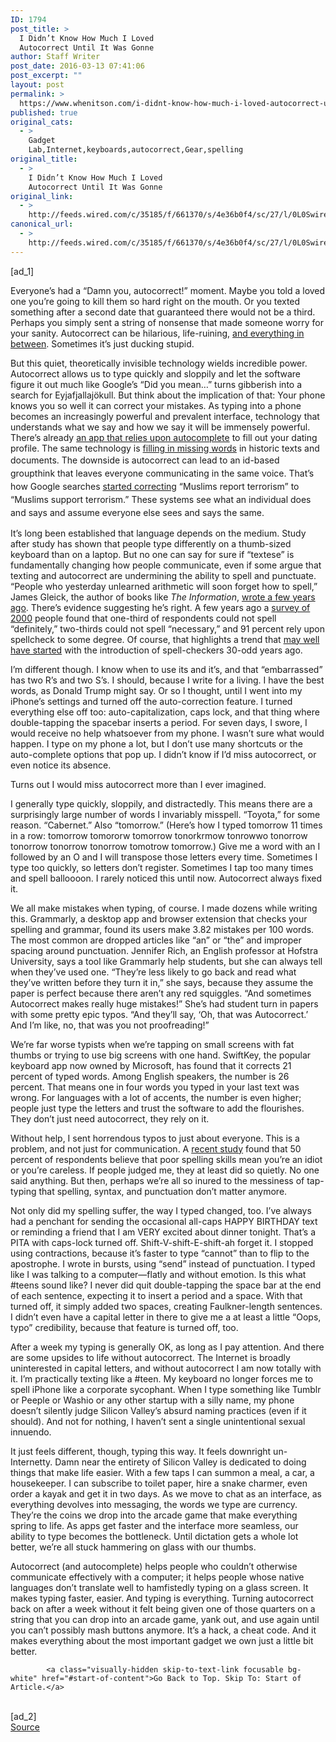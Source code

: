 ```yaml
---
ID: 1794
post_title: >
  I Didn’t Know How Much I Loved
  Autocorrect Until It Was Gonne
author: Staff Writer
post_date: 2016-03-13 07:41:06
post_excerpt: ""
layout: post
permalink: >
  https://www.whenitson.com/i-didnt-know-how-much-i-loved-autocorrect-until-it-was-gonne/
published: true
original_cats:
  - >
    Gadget
    Lab,Internet,keyboards,autocorrect,Gear,spelling
original_title:
  - >
    I Didn’t Know How Much I Loved
    Autocorrect Until It Was Gonne
original_link:
  - >
    http://feeds.wired.com/c/35185/f/661370/s/4e36b0f4/sc/27/l/0L0Swired0N0C20A160C0A30Cdidnt0Eknow0Emuch0Eloved0Eautocorrect0Egonne0C/story01.htm
canonical_url:
  - >
    http://feeds.wired.com/c/35185/f/661370/s/4e36b0f4/sc/27/l/0L0Swired0N0C20A160C0A30Cdidnt0Eknow0Emuch0Eloved0Eautocorrect0Egonne0C/story01.htm
---
```

 [ad_1]
<br><div id=""><p>Everyone’s had a “Damn you, autocorrect!” moment. Maybe you told a loved one you’re going to kill them so hard right on the mouth. Or you texted something after a second date that guaranteed there would not be a third. Perhaps you simply sent a string of nonsense that made someone worry for your sanity. Autocorrect can be hilarious, life-ruining, <a href="http://www.wired.com/2014/07/history-of-autocorrect/" target="_blank">and everything in between</a>. Sometimes it’s just ducking stupid.</p>
<p>But this quiet, theoretically invisible technology wields incredible power. Autocorrect allows us to type quickly and sloppily and let the software figure it out much like Google’s “Did you mean…” turns gibberish into a search for Eyjafjallajökull. But think about the implication of that: Your phone knows you so well it can correct your mistakes. As typing into a phone becomes an increasingly powerful and prevalent interface, technology that understands what we say and how we say it will be immensely powerful. There’s already <a href="https://blog.swiftkey.com/what-if-swiftkey-wrote-your-dating-profile/" target="_blank">an app that relies upon autocomplete</a> to fill out your dating profile. The same technology is <a href="http://cacm.acm.org/careers/196006-filling-in-digital-blanks-of-historic-texts/fulltext" target="_blank">filling in missing words</a> in historic texts and documents. T<span style="line-height: 1.5;">he downside is autocorrect can lead to an id-based groupthink that leaves everyone communicating in the same voice. That’s how Google searches </span><a style="line-height: 1.5;" href="http://qz.com/616109/why-google-search-suggests-muslims-support-terrorism/" target="_blank">started correcting</a><span style="line-height: 1.5;"> “Muslims report terrorism” to “Muslims support terrorism.” These systems see what an individual does and says and assume everyone else sees and says the same.</span></p>
<p>It’s long been established that language depends on the medium. Study after study has shown that people type differently on a thumb-sized keyboard than on a laptop. But no one can say for sure if “textese” is fundamentally changing how people communicate, even if some argue that texting and autocorrect are undermining the ability to spell and punctuate. “People who yesterday unlearned arithmetic will soon forget how to spell,” James Gleick, the author of books like <em>The Information</em>, <a href="http://www.nytimes.com/2012/08/05/opinion/sunday/auto-correct-this.html?_r=1&amp;pagewanted=all" target="_blank">wrote a few years ago</a>. There’s evidence suggesting he’s right. A few years ago a <a href="http://www.bbc.com/news/education-18158665" target="_blank">survey of 2000</a> people found that one-third of respondents could not spell “definitely,” two-thirds could not spell “necessary,” and 91 percent rely upon spellcheck to some degree. Of course, that highlights a trend that <a href="http://www.thewire.com/technology/2012/05/auto-correct-not-ruining-spelling/52670/" target="_blank">may well have started</a> with the introduction of spell-checkers 30-odd years ago.</p>
<p>I’m different though. I know when to use its and it’s, and that “embarrassed” has two R’s and two S’s. I should, because I write for a living. I have the best words, as Donald Trump might say. Or so I thought, until I went into my iPhone’s settings and turned off the auto-correction feature. I turned everything else off too: auto-capitalization, caps lock, and that thing where double-tapping the spacebar inserts a period. For seven days, I swore, I would receive no help whatsoever from my phone. I wasn’t sure what would happen. I type on my phone a lot, but I don’t use many shortcuts or the auto-complete options that pop up. I didn’t know if I’d miss autocorrect, or even notice its absence.</p>
<p>Turns out I would miss autocorrect more than I ever imagined.</p>
<p>I generally type quickly, sloppily, and distractedly. This means there are a surprisingly large number of words I invariably misspell. “Toyota,” for some reason. “Cabernet.” Also “tomorrow.” (Here’s how I typed tomorrow 11 times in a row: tomorrow tomororw tomorrow tonorkrmow tonrowwo tonorrow tonorrow tonorrow tonorrow tomotrow tomorrow.) Give me a word with an I followed by an O and I will transpose those letters every time. Sometimes I type too quickly, so letters don’t register. Sometimes I tap too many times and spell balloooon. I rarely noticed this until now. Autocorrect always fixed it.</p>
<p>We all make mistakes when typing, of course. I made dozens while writing this. Grammarly, a desktop app and browser extension that checks your spelling and grammar, found its users make 3.82 mistakes per 100 words. The most common are dropped articles like “an” or “the” and improper spacing around punctuation. Jennifer Rich, an English professor at Hofstra University, says a tool like Grammarly help students, but she can always tell when they’ve used one. “They’re less likely to go back and read what they’ve written before they turn it in,” she says, because they assume the paper is perfect because there aren’t any red squiggles. “And sometimes Autocorrect makes really huge mistakes!” She’s had student turn in papers with some pretty epic typos. “And they’ll say, ‘Oh, that was Autocorrect.’ And I’m like, no, that was you not proofreading!”</p>
<p>We’re far worse typists when we’re tapping on small screens with fat thumbs or trying to use big screens with one hand. SwiftKey, the popular keyboard app now owned by Microsoft, has found that it corrects 21 percent of typed words. Among English speakers, the number is 26 percent. That means one in four words you typed in your last text was wrong. For languages with a lot of accents, the number is even higher; people just type the letters and trust the software to add the flourishes. They don’t just need autocorrect, they rely on it.</p>
<p>Without help, I sent horrendous typos to just about everyone. This is a problem, and not just for communication. A <a href="http://jurnal.iain-antasari.ac.id/index.php/tashwir/article/view/587/pdf_4" target="_blank">recent study</a> found that 50 percent of respondents believe that poor spelling skills mean you’re an idiot or you’re careless. If people judged me, they at least did so quietly. No one said anything. But then, perhaps we’re all so inured to the messiness of tap-typing that spelling, syntax, and punctuation don’t matter anymore.</p>
<p>Not only did my spelling suffer, the way I typed changed, too. I’ve always had a penchant for sending the occasional all-caps HAPPY BIRTHDAY text or reminding a friend that I am VERY excited about dinner tonight. That’s a PITA with caps-lock turned off. Shift-V-shift-E-shift-ah forget it. I stopped using contractions, because it’s faster to type “cannot” than to flip to the apostrophe. I wrote in bursts, using “send” instead of punctuation. I typed like I was talking to a computer—flatly and without emotion. Is this what #teens sound like? I never did quit double-tapping the space bar at the end of each sentence, expecting it to insert a period and a space. With that turned off, it simply added two spaces, creating Faulkner-length sentences. I didn’t even have a capital letter in there to give me a at least a little “Oops, typo” credibility, because that feature is turned off, too.</p>
<p>After a week my typing is generally OK, as long as I pay attention. And there are some upsides to life without autocorrect. The Internet is broadly uninterested in capital letters, and without autocorrect I am now totally with it. I’m practically texting like a #teen. My keyboard no longer forces me to spell iPhone like a corporate sycophant. When I type something like Tumblr or Peeple or Washio or any other startup with a silly name, my phone doesn’t silently judge Silicon Valley’s absurd naming practices (even if it should). And not for nothing, I haven’t sent a single unintentional sexual innuendo.</p>
<p>It just feels different, though, typing this way. It feels downright un-Internetty. Damn near the entirety of Silicon Valley is dedicated to doing things that make life easier. With a few taps I can summon a meal, a car, a housekeeper. I can subscribe to toilet paper, hire a snake charmer, even order a kayak and get it in two days. As we move to chat as an interface, as everything devolves into messaging, the words we type are currency. They’re the coins we drop into the arcade game that make everything spring to life. As apps get faster and the interface more seamless, our ability to type becomes the bottleneck. Until dictation gets a whole lot better, we’re all stuck hammering on glass with our thumbs.</p>
<p>Autocorrect (and autocomplete) helps people who couldn’t otherwise communicate effectively with a computer; it helps people whose native languages don’t translate well to hamfistedly typing on a glass screen. It makes typing faster, easier. And typing is everything. Turning autocorrect back on after a week without it felt being given one of those quarters on a string that you can drop into an arcade game, yank out, and use again until you can’t possibly mash buttons anymore. It’s a hack, a cheat code. And it makes everything about the most important gadget we own just a little bit better.</p>

			<a class="visually-hidden skip-to-text-link focusable bg-white" href="#start-of-content">Go Back to Top. Skip To: Start of Article.</a>

			
</div>
<br>[ad_2]
<br><a href="http://feeds.wired.com/c/35185/f/661370/s/4e36b0f4/sc/27/l/0L0Swired0N0C20A160C0A30Cdidnt0Eknow0Emuch0Eloved0Eautocorrect0Egonne0C/story01.htm">Source </a>